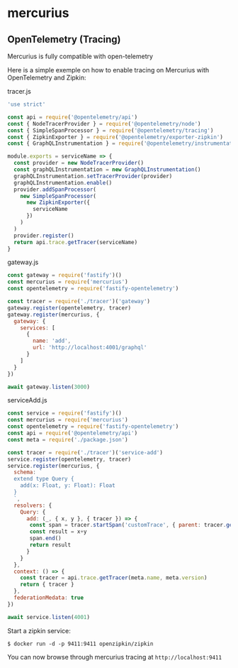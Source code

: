 # mercurius

## OpenTelemetry (Tracing)

Mercurius is fully compatible with open-telemetry

Here is a simple exemple on how to enable tracing on Mercurius with OpenTelemetry and Zipkin:

tracer.js
```js
'use strict'

const api = require('@opentelemetry/api')
const { NodeTracerProvider } = require('@opentelemetry/node')
const { SimpleSpanProcessor } = require('@opentelemetry/tracing')
const { ZipkinExporter } = require('@opentelemetry/exporter-zipkin')
const { GraphQLInstrumentation } = require('@opentelemetry/instrumentation-graphql')

module.exports = serviceName => {
  const provider = new NodeTracerProvider()
  const graphQLInstrumentation = new GraphQLInstrumentation()
  graphQLInstrumentation.setTracerProvider(provider)
  graphQLInstrumentation.enable()
  provider.addSpanProcessor(
    new SimpleSpanProcessor(
      new ZipkinExporter({
        serviceName
      })
    )
  )
  provider.register()
  return api.trace.getTracer(serviceName)
}
```

gateway.js
```js
const gateway = require('fastify')()
const mercurius = require('mercurius')
const opentelemetry = require('fastify-opentelemetry')

const tracer = require('./tracer')('gateway')
gateway.register(opentelemetry, tracer)
gateway.register(mercurius, {
  gateway: {
    services: [
      {
        name: 'add',
        url: 'http://localhost:4001/graphql'
      }
    ]
  }
})

await gateway.listen(3000)
```

serviceAdd.js
```js
const service = require('fastify')()
const mercurius = require('mercurius')
const opentelemetry = require('fastify-opentelemetry')
const api = require('@opentelemetry/api')
const meta = require('./package.json')

const tracer = require('./tracer')('service-add')
service.register(opentelemetry, tracer)
service.register(mercurius, {
  schema: `
  extend type Query {
    add(x: Float, y: Float): Float
  }
  `,
  resolvers: {
    Query: {
      add: (_, { x, y }, { tracer }) => {
       const span = tracer.startSpan('customTrace', { parent: tracer.getCurrentSpan() })
       const result = x+y
       span.end()
       return result
      }
    }
  },
  context: () => {
    const tracer = api.trace.getTracer(meta.name, meta.version)
    return { tracer }
  },
  federationMedata: true
})

await service.listen(4001)
```

Start a zipkin service:

```
$ docker run -d -p 9411:9411 openzipkin/zipkin
```

You can now browse through mercurius tracing at `http://localhost:9411`
